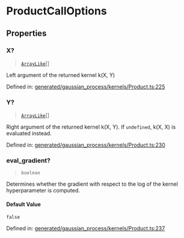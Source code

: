 # ProductCallOptions

## Properties

### X?

> [`ArrayLike`](../types/ArrayLike.md)[]

Left argument of the returned kernel k(X, Y)

Defined in:  [generated/gaussian\_process/kernels/Product.ts:225](https://github.com/transitive-bullshit/scikit-learn-ts/blob/b59c1ff/packages/sklearn/src/generated/gaussian_process/kernels/Product.ts#L225)

### Y?

> [`ArrayLike`](../types/ArrayLike.md)[]

Right argument of the returned kernel k(X, Y). If `undefined`, k(X, X) is evaluated instead.

Defined in:  [generated/gaussian\_process/kernels/Product.ts:230](https://github.com/transitive-bullshit/scikit-learn-ts/blob/b59c1ff/packages/sklearn/src/generated/gaussian_process/kernels/Product.ts#L230)

### eval\_gradient?

> `boolean`

Determines whether the gradient with respect to the log of the kernel hyperparameter is computed.

#### Default Value

`false`

Defined in:  [generated/gaussian\_process/kernels/Product.ts:237](https://github.com/transitive-bullshit/scikit-learn-ts/blob/b59c1ff/packages/sklearn/src/generated/gaussian_process/kernels/Product.ts#L237)
